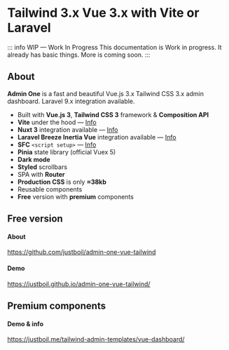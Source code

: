 # Tailwind 3.x Vue 3.x with Vite or Laravel

::: info WIP — Work In Progress
This documentation is Work in progress. It already has basic things. More is coming soon.
:::

## About

**Admin One** is a fast and beautiful Vue.js 3.x Tailwind CSS 3.x admin dashboard. Laravel 9.x integration available.

* Built with **Vue.js 3**, **Tailwind CSS 3** framework & **Composition API**
* **Vite** under the hood &mdash; [Info](https://vitejs.dev)
* **Nuxt 3** integration available &mdash; [Info](/basics/getting-started.html#nuxt-3-x-integration)
* **Laravel Breeze Inertia Vue** integration available &mdash; [Info](/basics/getting-started.html#laravel-9-x-integration)
* **SFC** `<script setup>` &mdash; [Info](https://v3.vuejs.org/api/sfc-script-setup.html)
* **Pinia** state library (official Vuex 5)
* **Dark mode**
* **Styled** scrollbars
* SPA with **Router**
* **Production CSS** is only **&thickapprox;38kb**
* Reusable components
* **Free** version with **premium** components

## Free version

#### About

https://github.com/justboil/admin-one-vue-tailwind

#### Demo

https://justboil.github.io/admin-one-vue-tailwind/

## Premium components

#### Demo & info

https://justboil.me/tailwind-admin-templates/vue-dashboard/
